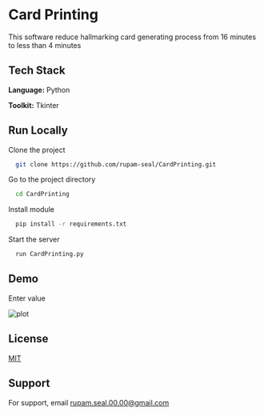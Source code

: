 
# Card Printing

This software reduce hallmarking card generating process from 16 minutes to less than 4 minutes
## Tech Stack

**Language:** Python

**Toolkit:** Tkinter


## Run Locally

Clone the project

```bash
  git clone https://github.com/rupam-seal/CardPrinting.git
```

Go to the project directory

```bash
  cd CardPrinting
```

Install module

```bash
  pip install -r requirements.txt
```

Start the server

```bash
  run CardPrinting.py
```


## Demo

Enter value

![plot](CardPrinting/Prototype/card.png)


## License

[MIT](https://choosealicense.com/licenses/mit/)


## Support

For support, email rupam.seal.00.00@gmail.com
